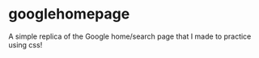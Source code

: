 # googlehomepage
A simple replica of the Google home/search page that I made to practice using css!
